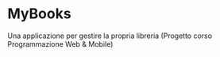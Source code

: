 # MyBooks
Una applicazione per gestire la propria libreria (Progetto corso Programmazione Web &amp; Mobile)

